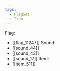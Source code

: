 ```yaml
---
tags:
  - FlagSet
  - Item
---
```

Flag:
- [[flag_11247]]
Sound:
- [[sound_44]]
- [[sound_43]]
- [[sound_17]]
Item:
- [[item_511]]
